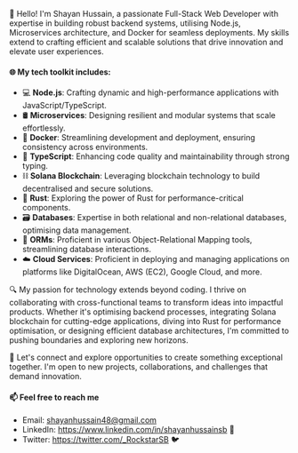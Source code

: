 👋 Hello! I'm Shayan Hussain, a passionate Full-Stack Web Developer with expertise in building robust backend systems, utilising Node.js, Microservices architecture, and Docker for seamless deployments. My skills extend to crafting efficient and scalable solutions that drive innovation and elevate user experiences.

#### 🌐 My tech toolkit includes:

  - 💻 <b>Node.js</b>: Crafting dynamic and high-performance applications with JavaScript/TypeScript.
  - 🛢️ <b>Microservices</b>: Designing resilient and modular systems that scale effortlessly.
  - 🐳 <b>Docker</b>: Streamlining development and deployment, ensuring consistency across environments.
  - 📝 <b>TypeScript</b>: Enhancing code quality and maintainability through strong typing.
  - ⛓️ <b>Solana Blockchain</b>: Leveraging blockchain technology to build decentralised and secure solutions.
  - 🦀 <b>Rust</b>: Exploring the power of Rust for performance-critical components.
  - 🗃️ <b>Databases</b>: Expertise in both relational and non-relational databases, optimising data management.
  - 💼 <b>ORMs</b>: Proficient in various Object-Relational Mapping tools, streamlining database interactions.
  - ☁️ <b>Cloud Services</b>: Proficient in deploying and managing applications on platforms like DigitalOcean, AWS (EC2), Google Cloud, and more.

🔍 My passion for technology extends beyond coding. I thrive on collaborating with cross-functional teams to transform ideas into impactful products. Whether it's optimising backend processes, integrating Solana blockchain for cutting-edge applications, diving into Rust for performance optimisation, or designing efficient database architectures, I'm committed to pushing boundaries and exploring new horizons.

🌱 Let's connect and explore opportunities to create something exceptional together. I'm open to new projects, collaborations, and challenges that demand innovation.

#### 📫 Feel free to reach me 
  - Email: shayanhussain48@gmail.com
  - LinkedIn: https://www.linkedin.com/in/shayanhussainsb 📎
  - Twitter: https://twitter.com/_RockstarSB 🐦
    



<!---
ShayanHussainSB/ShayanHussainSB is a ✨ special ✨ repository because its `README.md` (this file) appears on your GitHub profile.
You can click the Preview link to take a look at your changes.
--->
